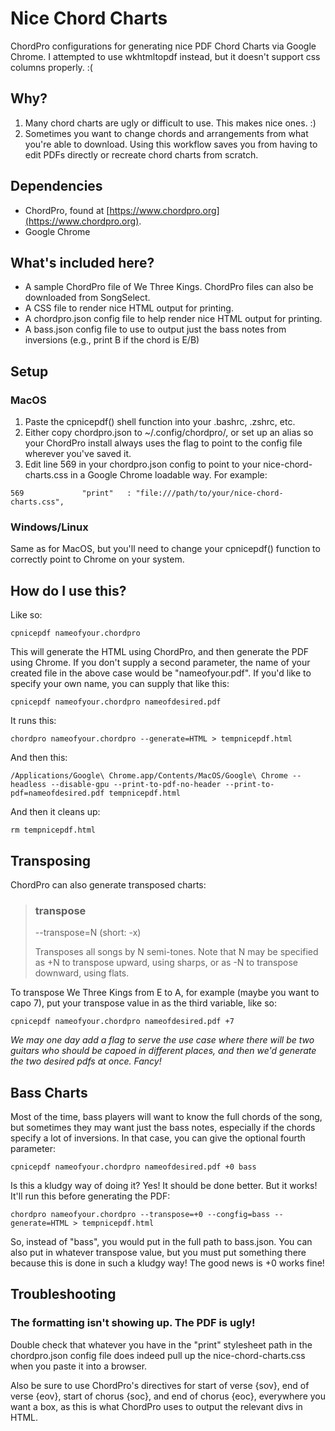 # Nice Chord Charts
 ChordPro configurations for generating nice PDF Chord Charts via Google Chrome. I attempted to use wkhtmltopdf instead, but it doesn't support css columns properly. :(
 
## Why?
1. Many chord charts are ugly or difficult to use. This makes nice ones. :)
2. Sometimes you want to change chords and arrangements from what you're able to download. Using this workflow saves you from having to edit PDFs directly or recreate chord charts from scratch.
 
## Dependencies
- ChordPro, found at [https://www.chordpro.org](https://www.chordpro.org).
- Google Chrome

## What's included here?
- A sample ChordPro file of We Three Kings. ChordPro files can also be downloaded from SongSelect.
- A CSS file to render nice HTML output for printing.
- A chordpro.json config file to help render nice HTML output for printing.
- A bass.json config file to use to output just the bass notes from inversions (e.g., print B if the chord is E/B)

## Setup

### MacOS
1. Paste the cpnicepdf() shell function into your .bashrc, .zshrc, etc.
2. Either copy chordpro.json to ~/.config/chordpro/, or set up an alias so your ChordPro install always uses the flag to point to the config file wherever you've saved it.
3. Edit line 569 in your chordpro.json config to point to your nice-chord-charts.css in a Google Chrome loadable way. For example:

`569             "print"   : "file:///path/to/your/nice-chord-charts.css",`

### Windows/Linux
Same as for MacOS, but you'll need to change your cpnicepdf() function to correctly point to Chrome on your system.

## How do I use this?
Like so:

`cpnicepdf nameofyour.chordpro`

This will generate the HTML using ChordPro, and then generate the PDF using Chrome. If you don't supply a second parameter, the name of your created file in the above case would be "nameofyour.pdf". If you'd like to specify your own name, you can supply that like this:

`cpnicepdf nameofyour.chordpro nameofdesired.pdf`

It runs this:

`chordpro nameofyour.chordpro --generate=HTML > tempnicepdf.html`

And then this:

`/Applications/Google\ Chrome.app/Contents/MacOS/Google\ Chrome --headless --disable-gpu --print-to-pdf-no-header --print-to-pdf=nameofdesired.pdf tempnicepdf.html`

And then it cleans up:

`rm tempnicepdf.html`

## Transposing
ChordPro can also generate transposed charts:

> ### transpose
> 
> --transpose=N (short: -x)
> 
> Transposes all songs by N semi-tones. Note that N may be specified as +N to transpose upward, using sharps, or as -N to transpose downward, using flats.

To transpose We Three Kings from E to A, for example (maybe you want to capo 7), put your transpose value in as the third variable, like so:

`cpnicepdf nameofyour.chordpro nameofdesired.pdf +7`

*We may one day add a flag to serve the use case where there will be two guitars who should be capoed in different places, and then we'd generate the two desired pdfs at once. Fancy!*

## Bass Charts
Most of the time, bass players will want to know the full chords of the song, but sometimes they may want just the bass notes, especially if the chords specify a lot of inversions. In that case, you can give the optional fourth parameter:

`cpnicepdf nameofyour.chordpro nameofdesired.pdf +0 bass`

Is this a kludgy way of doing it? Yes! It should be done better. But it works! It'll run this before generating the PDF:

`chordpro nameofyour.chordpro --transpose=+0 --congfig=bass --generate=HTML > tempnicepdf.html`

So, instead of "bass", you would put in the full path to bass.json. You can also put in whatever transpose value, but you must put something there because this is done in such a kludgy way! The good news is +0 works fine!

## Troubleshooting
### The formatting isn't showing up. The PDF is ugly!
Double check that whatever you have in the "print" stylesheet path in the chordpro.json config file does indeed pull up the nice-chord-charts.css when you paste it into a browser.

Also be sure to use ChordPro's directives for start of verse {sov}, end of verse {eov}, start of chorus {soc}, and end of chorus {eoc}, everywhere you want a box, as this is what ChordPro uses to output the relevant divs in HTML.